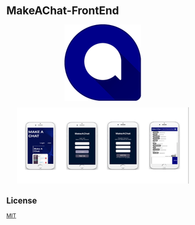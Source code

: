 # MakeAChat-FrontEnd

<p align="center">
  <img width="200" height="200" src="https://github.com/AnOldStory/MakeAChat-FrontEnd/blob/master/public/icon.png">
</p>

<p align="center">
  <img width="450" height="200" src="https://github.com/AnOldStory/MakeAChat-FrontEnd/blob/master/public/appscreen.jpg">
</p>

## License

[MIT](https://github.com/electron/electron/blob/master/LICENSE)
